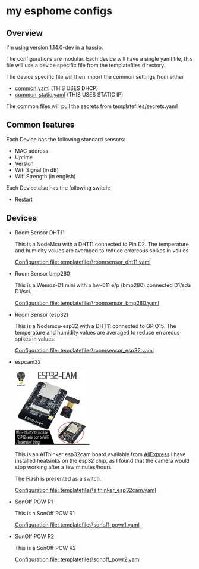 # my esphome configs

## Overview

I'm using version 1.14.0-dev in a hassio.

The configurations are modular. Each device will have a single yaml file, this file will use a device specific file from the templatefiles directory.

The device specific file will then import the common settings from either

- [common.yaml](templatefiles/common.yaml) (THIS USES DHCP)
- [common_static.yaml](templatefiles/common_static.yaml) (THIS USES STATIC IP)

The common files will pull the secrets from templatefiles/secrets.yaml

## Common features

Each Device has the following standard sensors:

- MAC address
- Uptime
- Version
- Wifi Signal (in dB)
- Wifi Strength (in english)

Each Device also has the following switch:

- Restart

## Devices

- Room Sensor DHT11
  
  This is a NodeMcu with a DHT11 connected to Pin D2.
  The temperature and humidity values are averaged to reduce erroreous spikes in values.

  [Configuration file: templatefiles\roomsensor_dht11.yaml](templatefiles/roomsensor_dht11.yaml)

- Room Sensor bmp280

  This is a Wemos-D1 mini with a hw-611 e/p (bmp280) connected D1/sda D1/scl.
  
  [Configuration file: templatefiles\roomsensor_bmp280.yaml](templatefiles/roomsensor_bmp280.yaml)
 
- Room Sensor (esp32)
  
  This is a Nodemcu-esp32 with a DHT11 connected to GPIO15.
  The temperature and humidity values are averaged to reduce erroreous spikes in values.
  
  [Configuration file: templatefiles\roomsensor_esp32.yaml](templatefiles/roomsensor_esp32.yaml)

- espcam32
  
  <img src="images/aithinker_esp32cam.jpg" width="200" />

  This is an AIThinker esp32cam board available from [AliExpress](http://s.click.aliexpress.com/e/bdKN2vBK) I have installed heatsinks on the esp32 chip, as I found that the camera would stop working after a few minutes/hours.

  The Flash is presented as a switch.

  [Configuration file: templatefiles\aithinker_esp32cam.yaml](templatefiles/aithinker_esp32cam.yaml)

- SonOff POW R1
  
  This is a SonOff POW R1

  [Configuration file: templatefiles\sonoff_powr1.yaml](templatefiles/sonoff_powr1.yaml)

- SonOff POW R2
  
  This is a SonOff POW R2
  
  [Configuration file: templatefiles\sonoff_powr2.yaml](templatefiles/sonoff_powr2.yaml)
<!--
- Blackboard-T5

  [Configuration file: templatefiles\blackboardt5.yaml](templatefiles/blackboardt5.yaml)
--!>
